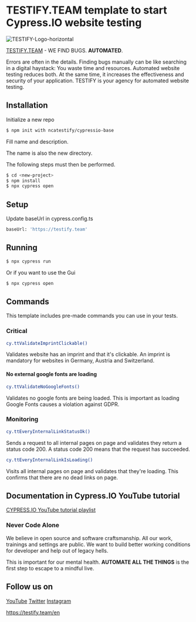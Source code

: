 # TESTIFY.TEAM template to start Cypress.IO website testing

![TESTIFY-Logo-horizontal](https://user-images.githubusercontent.com/108877931/213471758-3fa5694f-2b6f-4c1d-9161-26b512fe3968.jpg)

[TESTIFY.TEAM](https://testify.team) - WE FIND BUGS. **AUTOMATED**.

Errors are often in the details. Finding bugs manually can be like searching in a digital haystack: You waste time and resources. Automated website testing reduces both. At the same time, it increases the effectiveness and security of your application. TESTIFY is your agency for automated website testing.

## Installation

Initialize a new repo

```bash
$ npm init with ncatestify/cypressio-base
```

Fill name and description.

The name is also the new directory.

The following steps must then be performed.

```bash
$ cd <new-project>
$ npm install
$ npx cypress open
```

## Setup

Update baseUrl in cypress.config.ts

```bash
baseUrl: 'https://testify.team'
```

## Running

```bash
$ npx cypress run
```

Or if you want to use the Gui

```bash
$ npx cypress open
```

## Commands

This template includes pre-made commands you can use in your tests.

### Critical

```bash
cy.ttValidateImprintClickable()
```
Validates website has an imprint and that it's clickable. 
An imprint is mandatory for websites in Germany, Austria and Switzerland.

#### No external google fonts are loading
```bash
cy.ttValidateNoGoogleFonts()
```
Validates no google fonts are being loaded. 
This is important as loading Google Fonts causes a violation against GDPR.

### Monitoring

```bash
cy.ttEveryInternalLinkStatusOk()
```
Sends a request to all internal pages on page and validates they return a status code 200. 
A status code 200 means that the request has succeeded.

```bash
cy.ttEveryInternalLinkIsLoading()
```
Visits all internal pages on page and validates that they're loading.
This confirms that there are no dead links on page.

## Documentation in Cypress.IO YouTube tutorial

[CYPRESS.IO YouTube tutorial playlist](https://studio.youtube.com/channel/UCjVT6iJ_wg7OM0DkV5TpNCQ/playlists)

### Never Code Alone

We believe in open source and software craftsmanship. All our work, trainings and settings are public. We want to build better working conditions for developer and help out of legacy hells.

This is important for our mental health. **AUTOMATE ALL THE THINGS** is the first step to escape to a mindful live.

## Follow us on

[YouTube](https://www.youtube.com/channel/UCidbyfn89Z405a4YC9F_gmA)
[Twitter](https://twitter.com/NCATestify)
[Instagram](https://www.instagram.com/nca_testify/)

https://testify.team/en
